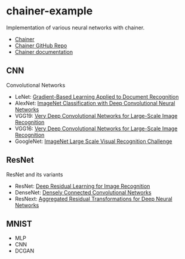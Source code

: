 # chainer-example
Implementation of various neural networks with chainer.

* [Chainer](https://chainer.org/)
* [Chainer GitHub Repo](https://github.com/chainer/chainer)
* [Chainer documentation](https://docs.chainer.org/en/stable/index.html)

## CNN
Convolutional Networks
- LeNet: [Gradient-Based Learning Applied to Document Recognition](http://yann.lecun.com/exdb/publis/pdf/lecun-01a.pdf)
- AlexNet: [ImageNet Classification with Deep Convolutional Neural Networks](http://papers.nips.cc/paper/4824-imagenet-classification-with-deep-convolutional-neural-networks.pdf)
- VGG19: [Very Deep Convolutional Networks for Large-Scale Image Recognition](https://arxiv.org/pdf/1409.1556.pdf)
- VGG16: [Very Deep Convolutional Networks for Large-Scale Image Recognition](https://arxiv.org/pdf/1409.1556.pdf)
- GoogleNet: [ImageNet Large Scale Visual Recognition Challenge](http://hci.stanford.edu/publications/2015/scenegraphs/imagenet-challenge.pdf)

## ResNet
ResNet and its variants
- ResNet: [Deep Residual Learning for Image Recognition](http://arxiv.org/pdf/1512.03385v1.pdf)
- DenseNet: [Densely Connected Convolutional Networks](https://arxiv.org/pdf/1608.06993.pdf)
- ResNext: [Aggregated Residual Transformations for Deep Neural Networks](https://arxiv.org/pdf/1611.05431.pdf)

## MNIST
- MLP
- CNN
- DCGAN
